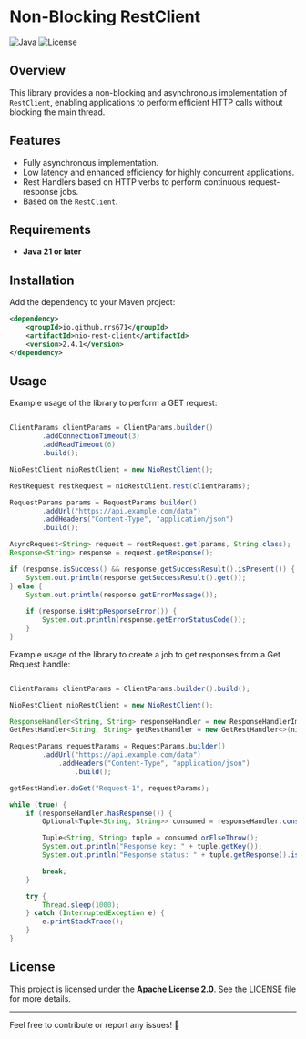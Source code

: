 # Non-Blocking RestClient

![Java](https://img.shields.io/badge/Java-21+-blue) ![License](https://img.shields.io/badge/License-Apache_2.0-blue.svg)

## Overview

This library provides a non-blocking and asynchronous implementation of `RestClient`, enabling applications to perform efficient HTTP calls without blocking the main thread.

## Features
- Fully asynchronous implementation.
- Low latency and enhanced efficiency for highly concurrent applications.
- Rest Handlers based on HTTP verbs to perform continuous request-response jobs.
- Based on the `RestClient`.

## Requirements
- **Java 21 or later**

## Installation
Add the dependency to your Maven project:
```xml
<dependency>
    <groupId>io.github.rrs671</groupId>
    <artifactId>nio-rest-client</artifactId>
    <version>2.4.1</version>
</dependency>
```

## Usage
Example usage of the library to perform a GET request:

```java

ClientParams clientParams = ClientParams.builder()
        .addConnectionTimeout(3)
        .addReadTimeout(6)
        .build();

NioRestClient nioRestClient = new NioRestClient();

RestRequest restRequest = nioRestClient.rest(clientParams);

RequestParams params = RequestParams.builder()
        .addUrl("https://api.example.com/data")
        .addHeaders("Content-Type", "application/json")
        .build();

AsyncRequest<String> request = restRequest.get(params, String.class);
Response<String> response = request.getResponse();

if (response.isSuccess() && response.getSuccessResult().isPresent()) {
    System.out.println(response.getSuccessResult().get());
} else {
    System.out.println(response.getErrorMessage());
    
    if (response.isHttpResponseError()) {
        System.out.println(response.getErrorStatusCode());
    }
}

```

Example usage of the library to create a job to get responses from a Get Request handle:

``` java

ClientParams clientParams = ClientParams.builder().build();

NioRestClient nioRestClient = new NioRestClient();

ResponseHandler<String, String> responseHandler = new ResponseHandlerImpl<>(1, 4);
GetRestHandler<String, String> getRestHandler = new GetRestHandler<>(nioRestClient, clientParams, responseHandler, String.class);

RequestParams requestParams = RequestParams.builder()
        .addUrl("https://api.example.com/data")
            .addHeaders("Content-Type", "application/json")
                .build();

getRestHandler.doGet("Request-1", requestParams);

while (true) {
    if (responseHandler.hasResponse()) {
        Optional<Tuple<String, String>> consumed = responseHandler.consume();

        Tuple<String, String> tuple = consumed.orElseThrow();
        System.out.println("Response key: " + tuple.getKey());
        System.out.println("Response status: " + tuple.getResponse().isSuccess());

        break;
    }

    try {
        Thread.sleep(1000);
    } catch (InterruptedException e) {
        e.printStackTrace();
    }
}

```

## License
This project is licensed under the **Apache License 2.0**. See the [LICENSE](LICENSE) file for more details.

---

Feel free to contribute or report any issues! 🚀

